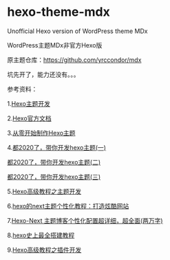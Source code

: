 # hexo-theme-mdx
Unofficial Hexo version of WordPress theme MDx

WordPress主题MDx非官方Hexo版

原主题仓库：https://github.com/yrccondor/mdx

坑先开了，能力还没有。。。

参考资料：

1.[Hexo主题开发](https://www.cnblogs.com/yyhh/p/11058985.html)

2.[Hexo官方文档](https://hexo.io/zh-cn/docs/themes)

3.[从零开始制作Hexo主题](https://segmentfault.com/a/1190000008040387)

4.[都2020了，带你开发hexo主题(一)](https://www.bilibili.com/read/cv5734557/)

[都2020了，带你开发hexo主题(二)](https://www.bilibili.com/read/cv5778979)

[都2020了，带你开发hexo主题(三)](https://www.bilibili.com/read/cv6003073)

5.[Hexo高级教程之主题开发](https://blog.csdn.net/melordljm/article/details/51985129)

6.[hexo的next主题个性化教程：打造炫酷网站](https://blog.csdn.net/qq_33699981/article/details/72716951)

7.[Hexo-Next 主题博客个性化配置超详细，超全面(两万字)](https://blog.csdn.net/as480133937/article/details/100138838?)

8.[hexo史上最全搭建教程](https://blog.csdn.net/sinat_37781304/article/details/82729029)

9.[Hexo高级教程之插件开发](https://blog.csdn.net/melordljm/article/details/51985157)
